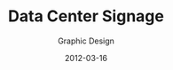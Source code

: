 ---
title: Data Center Signage
subtitle: Graphic Design
layout: default
modal-id: 17
date: 2012-03-16
img: datacenter-signage.png
thumbnail: datacenter-signage.png
alt: Graphic Design
project-date: 2017
client: HCL
client-url: https://www.gohcl.com/
category: Graphic Design
description: Signage for datacenter designed with photoshop.

---